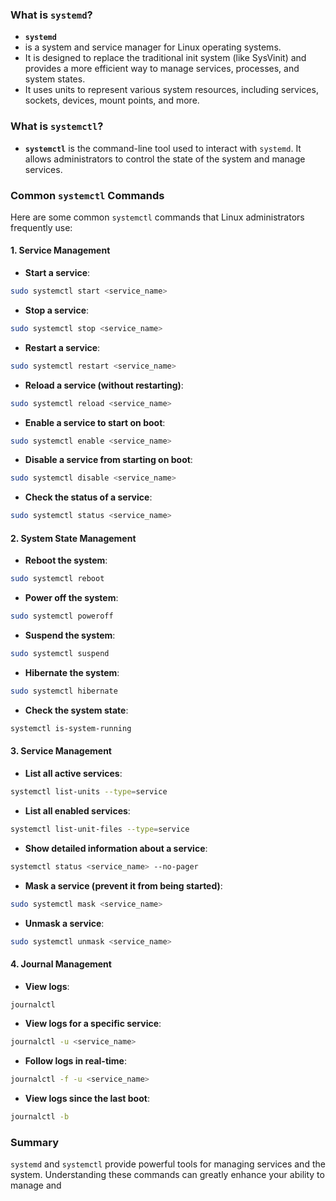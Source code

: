 
### What is `systemd`? 
 
- **`systemd`** 
- is a system and service manager for Linux operating systems.
- It is designed to replace the traditional init system (like SysVinit) and provides a more efficient way to manage services, processes, and system states. 
- It uses units to represent various system resources, including services, sockets, devices, mount points, and more. 
 
### What is `systemctl`? 
 
- **`systemctl`** is the command-line tool used to interact with `systemd`. It allows administrators to control the state of the system and manage services. 
 
### Common `systemctl` Commands 
 
Here are some common `systemctl` commands that Linux administrators frequently use: 
 
#### 1. **Service Management** 
 
- **Start a service**:
```bash
sudo systemctl start <service_name>
```
- **Stop a service**:
```bash
sudo systemctl stop <service_name>
```
- **Restart a service**:
```bash
sudo systemctl restart <service_name>
```
- **Reload a service (without restarting)**:
```bash
sudo systemctl reload <service_name>
```
- **Enable a service to start on boot**:
```bash
sudo systemctl enable <service_name>
```
- **Disable a service from starting on boot**:
```bash
sudo systemctl disable <service_name>
```
- **Check the status of a service**:
```bash
sudo systemctl status <service_name>
```
#### 2. **System State Management** 
 
- **Reboot the system**:
```bash
sudo systemctl reboot
```
- **Power off the system**:
```bash
sudo systemctl poweroff
```
- **Suspend the system**:
```bash
sudo systemctl suspend
```
- **Hibernate the system**:
```bash
sudo systemctl hibernate
```
- **Check the system state**:
```bash
systemctl is-system-running
```
#### 3. **Service Management** 
 
- **List all active services**:
```bash
systemctl list-units --type=service
```
- **List all enabled services**:
```bash
systemctl list-unit-files --type=service
```
- **Show detailed information about a service**:
```bash
systemctl status <service_name> --no-pager
```
- **Mask a service (prevent it from being started)**:
```bash
sudo systemctl mask <service_name>
```
- **Unmask a service**:
```bash
sudo systemctl unmask <service_name>
``` 
#### 4. **Journal Management** 
 
- **View logs**:
```bash
journalctl
```
- **View logs for a specific service**:
```bash
journalctl -u <service_name>
```
- **Follow logs in real-time**:
```bash
journalctl -f -u <service_name>
```
- **View logs since the last boot**:
```bash
journalctl -b
```
### Summary 
 
`systemd` and `systemctl` provide powerful tools for managing services and the system. Understanding these commands can greatly enhance your ability to manage and


